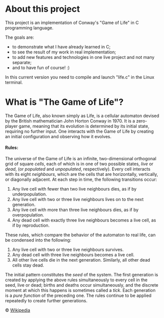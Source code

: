 # About this project

This project is an implementation of Conway's "Game of Life" in C programming language.

The goals are:
- to demonstrate what I have already learned in C;
- to see the result of my work in real implementation;
- to add new features and technologies in one live project and not many separate;
- and to have fun of course! :)

In this current version you need to compile and launch "life.c" in the Linux terminal.

# What is "The Game of Life"?
The Game of Life, also known simply as Life, is a cellular automaton devised by the British mathematician John Horton Conway in 1970. It is a zero-player game, meaning that its evolution is determined by its initial state, requiring no further input. One interacts with the Game of Life by creating an initial configuration and observing how it evolves.

#### Rules:
The universe of the Game of Life is an infinite, two-dimensional orthogonal grid of square *cells*, each of which is in one of two possible states, *live* or *dead*, (or *populated* and *unpopulated*, respectively). Every cell interacts with its eight *neighbours*, which are the cells that are horizontally, vertically, or diagonally adjacent. At each step in time, the following transitions occur:

1. Any live cell with fewer than two live neighbours dies, as if by underpopulation.
2. Any live cell with two or three live neighbours lives on to the next generation.
3. Any live cell with more than three live neighbours dies, as if by overpopulation.
4. Any dead cell with exactly three live neighbours becomes a live cell, as if by reproduction.

These rules, which compare the behavior of the automaton to real life, can be condensed into the following:

1. Any live cell with two or three live neighbours survives.
2. Any dead cell with three live neighbours becomes a live cell.
3. All other live cells die in the next generation. Similarly, all other dead cells stay dead.

The initial pattern constitutes the *seed* of the system. The first generation is created by applying the above rules simultaneously to every cell in the seed, live or dead; births and deaths occur simultaneously, and the discrete moment at which this happens is sometimes called a *tick*. Each generation is a *pure function* of the preceding one. The rules continue to be applied repeatedly to create further generations.

© [Wikipedia](https://en.m.wikipedia.org/wiki/Conway%27s_Game_of_Life)
